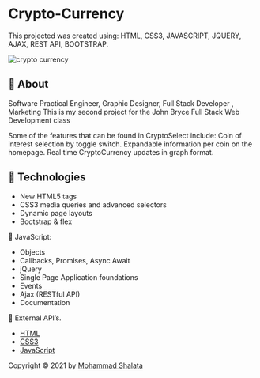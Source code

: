 # Crypto-Currency
This projected was created using: HTML, CSS3, JAVASCRIPT, JQUERY, AJAX, REST API,  BOOTSTRAP.

![crypto currency](https://user-images.githubusercontent.com/75893574/122091003-08108b80-ce11-11eb-974c-d09c22aad245.PNG)


## :dart: About ##

Software Practical Engineer, Graphic Designer, Full Stack Developer , Marketing
This is my second project for the John Bryce Full Stack Web Development class

Some of the features that can be found in CryptoSelect include:
Coin of interest selection by toggle switch.
Expandable information per coin on the homepage.
Real time CryptoCurrency updates in graph format.
 
 ## :rocket: Technologies ##
 
<ul>
    <li> New HTML5 tags</li>
    <li>CSS3 media queries and advanced selectors</li>
    <li>Dynamic page layouts</li>
    <li>Bootstrap & flex</li>
</ul>

🔹 JavaScript:
<ul>
    <li> Objects</li>
    <li>Callbacks, Promises, Async Await</li>
    <li>jQuery</li>
    <li> Single Page Application foundations</li>
    <li>Events</li>
    <li>Ajax (RESTful API) </li>
    <li>Documentation</li>
</ul>

🔹 External API’s.


- [HTML](https://html.com/)
- [CSS3](https://developer.mozilla.org/en-US/docs/Web/CSS/)
- [JavaScript](https://www.javascript.com/)


Copyright © 2021 by  <a href="https://github.com/Mohammad-shalata" target="_blank">Mohammad Shalata</a>

&#xa0;

